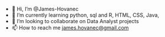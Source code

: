 - 👋 Hi, I’m @James-Hovanec
- 🌱 I’m currently learning python, sql and R, HTML, CSS, Java, 
- 💞️ I’m looking to collaborate on Data Analyst projects 
- 📫 How to reach me james.hovanec@gmail.com
<!---
James-Hovanec/James-Hovanec is a ✨ special ✨ repository because its `README.md` (this file) appears on your GitHub profile.
You can click the Preview link to take a look at your changes.
--->
